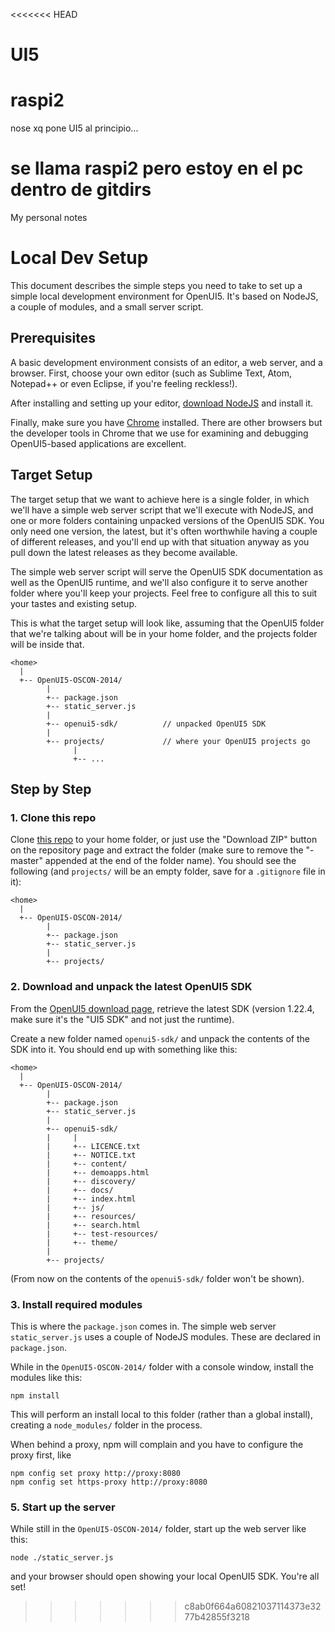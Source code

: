 <<<<<<< HEAD
# UI5
# raspi2


nose xq pone UI5 al principio...

se llama raspi2 pero estoy en el pc dentro de gitdirs 
=======
My personal notes

# Local Dev Setup

This document describes the simple steps you need to take
to set up a simple local development environment for OpenUI5.
It's based on NodeJS, a couple of modules, and a small server
script.

## Prerequisites

A basic development environment consists of an editor, a web
server, and a browser. First, choose your own editor
(such as Sublime Text, Atom, Notepad++ or even Eclipse, if you're
feeling reckless!).

After installing and setting up your editor, [download NodeJS](http://nodejs.org/download/)
and install it.

Finally, make sure you have [Chrome](https://www.google.com/chrome/browser/)
installed. There are other browsers but the developer tools in Chrome
that we use for examining and debugging OpenUI5-based applications are
excellent.

## Target Setup

The target setup that we want to achieve here is a single folder, in
which we'll have a simple web server script that we'll execute with
NodeJS, and one or more folders containing unpacked versions of the
OpenUI5 SDK. You only need one version, the latest, but it's often
worthwhile having a couple of different releases, and you'll end up
with that situation anyway as you pull down the latest releases as
they become available.

The simple web server script will serve the OpenUI5 SDK documentation
as well as the OpenUI5 runtime, and we'll also configure it to serve
another folder where you'll keep your projects. Feel free to configure
all this to suit your tastes and existing setup.

This is what the target setup will look like, assuming that the OpenUI5
folder that we're talking about will be in your home folder, and the
projects folder will be inside that.

```
<home>
  |
  +-- OpenUI5-OSCON-2014/
        |
        +-- package.json
        +-- static_server.js
        |
        +-- openui5-sdk/          // unpacked OpenUI5 SDK
        |
        +-- projects/             // where your OpenUI5 projects go
              |
              +-- ...
```

## Step by Step

### 1. Clone this repo

Clone [this repo](https://github.com/BluefinSolutions/OpenUI5-OSCON-2014/)
to your home folder, or just use the "Download ZIP" button on the repository page and extract the folder (make sure to remove the "-master" appended at the end of the folder name). You should see the following
(and `projects/` will be an empty folder, save for a `.gitignore` file in it):

```
<home>
  |
  +-- OpenUI5-OSCON-2014/
        |
        +-- package.json
        +-- static_server.js
        |
        +-- projects/
```

### 2. Download and unpack the latest OpenUI5 SDK

From the [OpenUI5 download page](http://openui5.org/download.html), retrieve the
latest SDK (version 1.22.4, make sure it's the "UI5 SDK" and not just the runtime).

Create a new folder named `openui5-sdk/`
and unpack the contents of the SDK into it. You should end up with something like
this:

```
<home>
  |
  +-- OpenUI5-OSCON-2014/
        |
        +-- package.json
        +-- static_server.js
        |
        +-- openui5-sdk/
        |     |
        |     +-- LICENCE.txt
        |     +-- NOTICE.txt
        |     +-- content/
        |     +-- demoapps.html
        |     +-- discovery/
        |     +-- docs/
        |     +-- index.html
        |     +-- js/
        |     +-- resources/
        |     +-- search.html
        |     +-- test-resources/
        |     +-- theme/
        |
        +-- projects/
```
(From now on the contents of the `openui5-sdk/` folder won't be shown).

### 3. Install required modules

This is where the `package.json` comes in. The simple web server
`static_server.js` uses a couple of NodeJS modules. These are declared
in `package.json`.

While in the `OpenUI5-OSCON-2014/` folder with a console window, install the modules like
this:

`npm install`

This will perform an install local to this folder (rather than a global install),
creating a `node_modules/` folder in the process.

When behind a proxy, npm will complain and you have to configure the proxy first, like
```
npm config set proxy http://proxy:8080
npm config set https-proxy http://proxy:8080
```

### 5. Start up the server

While still in the `OpenUI5-OSCON-2014/` folder, start up the web
server like this:

`node ./static_server.js`

and your browser should open showing your local OpenUI5 SDK. You're
all set!
>>>>>>> c8ab0f664a60821037114373e3277b42855f3218
